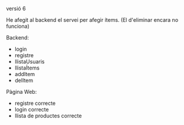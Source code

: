 versió 6

He afegit al backend el servei per afegir ítems. (El d'eliminar encara no funciona)

Backend:
- login
- registre
- llistaUsuaris
- llistaÍtems
- addItem
- delItem

Pàgina Web:
- registre correcte
- login correcte
- llista de productes correcte
